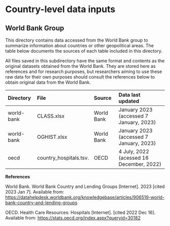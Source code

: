 # Country-level data inputs
## World Bank Group

This directory contains data accessed from the World Bank group to summarize information about countries or other geopolitical areas. The table below documents the sources of each table included in this directory.

All files saved in this subdirectory have the same format and contents as the original datasets obtained from the World Bank. They are stored here as references and for research purposes, but researchers aiming to use these raw data for their own purposes should consult the references below to obtain original data from the World Bank.


| Directory               | File                    |  Source           | Data last updated
| :---                    | :---                    | :---              | :--- 
| world-bank              | CLASS.xlsx              | World Bank        | January 2023 (accessed 7 January, 2023)
| world-bank              | OGHIST.xlsx             | World Bank        | January 2023 (accessed 7 January, 2023)
| oecd                    | country_hospitals.tsv.  | OECD              | 4 July, 2022 (acessed 16 December, 2022)


**References**

World Bank. World Bank Country and Lending Groups [Internet]. 2023 [cited 2023 Jan 7]. Available from: https://datahelpdesk.worldbank.org/knowledgebase/articles/906519-world-bank-country-and-lending-groups

OECD. Health Care Resources: Hospitals [Internet]. [cited 2022 Dec 16]. Available from: https://stats.oecd.org/index.aspx?queryid=30182
